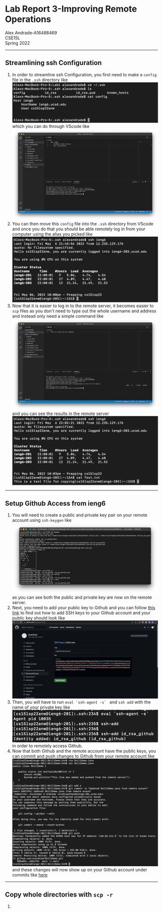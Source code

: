 # Lab Report 3-Improving Remote Operations
Alex Andrade-A16488469  
CSE15L  
Spring 2022

---

## Streamlining ssh Configuration
1. In order to streamline ssh Configuration, you first need to make a `config` file in the `.ssh` directory like ![this](Screenshots/ConfigPic.png) which you can do through VScode like ![this](Screenshots/ConfigEdit.png)
2. You can then move this `config` file into the `.ssh` directory from VScode and once you do that you should be able remotely log in from your computer using the alias you picked like ![this](Screenshots/SSHLog.png)
3. Now that it is easier to log in to the remote server, it becomes easier to `scp` files as you don't need to type out the whole username and address and instead only need a simple command like ![this](Screenshots/SCPCopy.png) and you can see the results in the remote server ![here](Screenshots/SCPSuccess.png)

---

## Setup Github Access from ieng6
1. You will need to create a public and private key pair on your remote account using `ssh-keygen` like ![here](Screenshots/RemoteKeys.png) as you can see both the public and private key are now on the remote server.
2. Next, you need to add your public key to Github and you can follow [this link](https://docs.github.com/en/authentication/connecting-to-github-with-ssh/adding-a-new-ssh-key-to-your-github-account) to find out how to add SSH keys to your Github account and your public key should look like ![this](Screenshots/PubKeyGithub.png)
3. Then, you will have to run ```eval `ssh-agent -s` ``` and `ssh add` with the name of your private key like ![this](Screenshots/SSHAgent.png) in order to remotely access Github.
4. Now that both Github and the remote account have the public keys, you can commit and push changes to Github from your remote account like ![this](Screenshots/RemoteGit.png) and these changes will now show up on your Github account under commits like [here](https://github.com/acandrad/SkillDemo/commit/65b1f94f9ca679aa8bdbd54f4a6c399816ed0752)

---

## Copy whole directories with `scp -r`
1. 